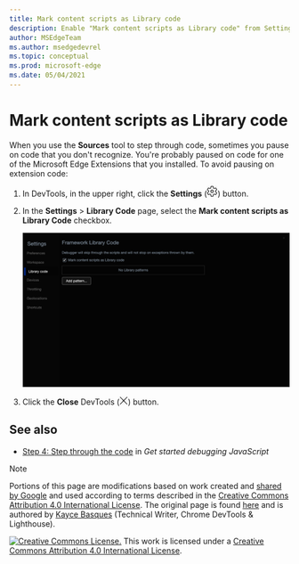```yaml
---
title: Mark content scripts as Library code
description: Enable "Mark content scripts as Library code" from Settings > Framework Library Code.
author: MSEdgeTeam
ms.author: msedgedevrel
ms.topic: conceptual
ms.prod: microsoft-edge
ms.date: 05/04/2021
---
```

<!-- Copyright Kayce Basques

   Licensed under the Apache License, Version 2.0 (the "License");
   you may not use this file except in compliance with the License.
   You may obtain a copy of the License at

       https://www.apache.org/licenses/LICENSE-2.0

   Unless required by applicable law or agreed to in writing, software
   distributed under the License is distributed on an "AS IS" BASIS,
   WITHOUT WARRANTIES OR CONDITIONS OF ANY KIND, either express or implied.
   See the License for the specific language governing permissions and
   limitations under the License.  -->
# Mark content scripts as Library code

When you use the **Sources** tool to step through code, sometimes you pause on code that you don't recognize.  You're probably paused on code for one of the Microsoft Edge Extensions that you installed.  To avoid pausing on extension code:

1. In DevTools, in the upper right, click the **Settings** (![Settings icon.](../../media/settings-gear-icon-light-theme.png)) button.

1. In the **Settings** > **Library Code** page, select the **Mark content scripts as Library Code** checkbox.

   ![Enabling the 'Mark content scripts as Library code' checkbox.](../../media/javascript-settings-library-code-mark-content-scripts-library-code.msft.png)

1. Click the **Close** DevTools (![Close DevTools icon.](../../media/close-devtools-icon-light-theme.png)) button.


<!-- ====================================================================== -->
## See also

* [Step 4: Step through the code](../index.md#step-4-step-through-the-code) in _Get started debugging JavaScript_


<!-- ====================================================================== -->
> [!NOTE]
> Portions of this page are modifications based on work created and [shared by Google](https://developers.google.com/terms/site-policies) and used according to terms described in the [Creative Commons Attribution 4.0 International License](https://creativecommons.org/licenses/by/4.0).
> The original page is found [here](https://developer.chrome.com/docs/devtools/javascript/ignore-chrome-extension-scripts/) and is authored by [Kayce Basques](https://developers.google.com/web/resources/contributors#kayce-basques) (Technical Writer, Chrome DevTools & Lighthouse).

[![Creative Commons License.](https://i.creativecommons.org/l/by/4.0/88x31.png)](https://creativecommons.org/licenses/by/4.0)
This work is licensed under a [Creative Commons Attribution 4.0 International License](https://creativecommons.org/licenses/by/4.0).
